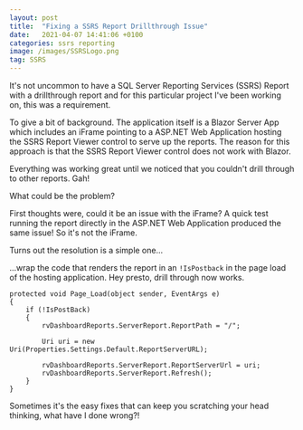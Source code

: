 ```yaml
---
layout: post
title:  "Fixing a SSRS Report Drillthrough Issue"
date:   2021-04-07 14:41:06 +0100
categories: ssrs reporting
image: /images/SSRSLogo.png
tag: SSRS
---
```


It's not uncommon to have a SQL Server Reporting Services (SSRS) Report with a drillthrough report and for this particular project I've been working on, this was a requirement.

To give a bit of background.  The application itself is a Blazor Server App which includes an iFrame pointing to a ASP.NET Web Application hosting the SSRS Report Viewer control to serve up the reports.  The reason for this approach is that the SSRS Report Viewer control does not work with Blazor.

Everything was working great until we noticed that you couldn't drill through to other reports. Gah!

What could be the problem?

First thoughts were, could it be an issue with the iFrame?  A quick test running the report directly in the ASP.NET Web Application produced the same issue!  So it's not the iFrame.

Turns out the resolution is a simple one...

...wrap the code that renders the report in an `!IsPostback` in the page load of the hosting application.  Hey presto, drill through now works.

```
protected void Page_Load(object sender, EventArgs e)
{
    if (!IsPostBack)
    {
        rvDashboardReports.ServerReport.ReportPath = "/";

        Uri uri = new Uri(Properties.Settings.Default.ReportServerURL);

        rvDashboardReports.ServerReport.ReportServerUrl = uri;
        rvDashboardReports.ServerReport.Refresh();
    }
}
```

Sometimes it's the easy fixes that can keep you scratching your head thinking, what have I done wrong?!